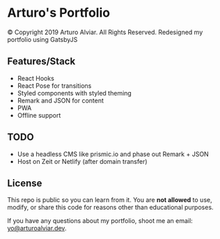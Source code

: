 # Arturo's Portfolio

© Copyright 2019 Arturo Alviar. All Rights Reserved.
Redesigned my portfolio using GatsbyJS

## Features/Stack

- React Hooks
- React Pose for transitions
- Styled components with styled theming
- Remark and JSON for content
- PWA
- Offline support

## TODO

- Use a headless CMS like prismic.io and phase out Remark + JSON
- Host on Zeit or Netlify (after domain transfer)

## License

This repo is public so you can learn from it.
You are **not allowed** to use, modify, or share this code for reasons other than educational purposes.

If you have any questions about my portfolio, shoot me an email:
[yo@arturoalviar.dev](mailto:yo@arturoalviar.dev).
